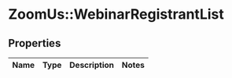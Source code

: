 # ZoomUs::WebinarRegistrantList

## Properties
Name | Type | Description | Notes
------------ | ------------- | ------------- | -------------


